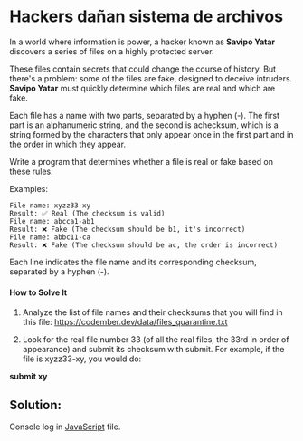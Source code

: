 # Hackers dañan sistema de archivos
In a world where information is power, a hacker known as **Savipo Yatar** discovers a series of files on a highly protected server.

These files contain secrets that could change the course of history. But there's a problem: some of the files are fake, designed to deceive intruders. **Savipo Yatar** must quickly determine which files are real and which are fake.

Each file has a name with two parts, separated by a hyphen (-). The first part is an alphanumeric string, and the second is achecksum, which is a string formed by the characters that only appear once in the first part and in the order in which they appear.

Write a program that determines whether a file is real or fake based on these rules.

Examples:

``````
File name: xyzz33-xy
Result: ✅ Real (The checksum is valid)
File name: abcca1-ab1
Result: ❌ Fake (The checksum should be b1, it's incorrect)
File name: abbc11-ca
Result: ❌ Fake (The checksum should be ac, the order is incorrect)
``````

Each line indicates the file name and its corresponding checksum, separated by a hyphen (-).

#### How to Solve It
1. Analyze the list of file names and their checksums that you will find in this file: https://codember.dev/data/files_quarantine.txt

2. Look for the real file number 33 (of all the real files, the 33rd in order of appearance) and submit its checksum with submit. For example, if the file is xyzz33-xy, you would do:

**submit xy**


## Solution:

Console log in [JavaScript](./index.js) file.
